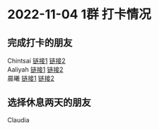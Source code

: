 # 2022-11-04 1群 打卡情况
## 完成打卡的朋友
Chintsai [链接1](http://mmbiz.qpic.cn/mmbiz_jpg/fKBOEML39zr7xU1D8M0Wygn3M85TGUHjYLvbDVutze0AwDGP6svtkIGljb9IMpQqkCffvahahmgvFVruvBjqCQ/0) [链接2](http://mmbiz.qpic.cn/mmbiz_jpg/fKBOEML39zr7xU1D8M0Wygn3M85TGUHjCfhbFq3LadLc4vwUsduTmDumCQxyibFo457ibNn4WCz8iaOHtTvLrlVFw/0) <br>Aaliyah [链接1](http://mmbiz.qpic.cn/mmbiz_jpg/aBaDwGIjEcGfiaQibMVl96HVNW8rJ2Zicn1wLd611p4fkujmMKhT1VZDd7SOxvdFHorUaLFRqibWLXRTDN05TW1JpQ/0) [链接2](http://mmbiz.qpic.cn/mmbiz_jpg/aBaDwGIjEcGfiaQibMVl96HVNW8rJ2Zicn12mGbjd6Ezdrx1icribAialXZ1VTh1qx85fAp8KUciaxjwqGm1ibxdQJfUaw/0) <br>晨曦 [链接1](http://mmbiz.qpic.cn/mmbiz_jpg/4rYayDxu0jVo98YGhISKnziafEIcEqZHenaAiaQ6FV1iaxia6L8mbS1l0X5ZXRyqHKn2xyEcwp1LCaapiaoUibCicTFfA/0) [链接2](http://mmbiz.qpic.cn/mmbiz_jpg/4rYayDxu0jVo98YGhISKnziafEIcEqZHe8ZvjibeITPEiamN2mYyJosgTVIDywM6OYLD4u4kCbicKb3orVCRIh7KgA/0) <br>
## 选择休息两天的朋友
Claudia

